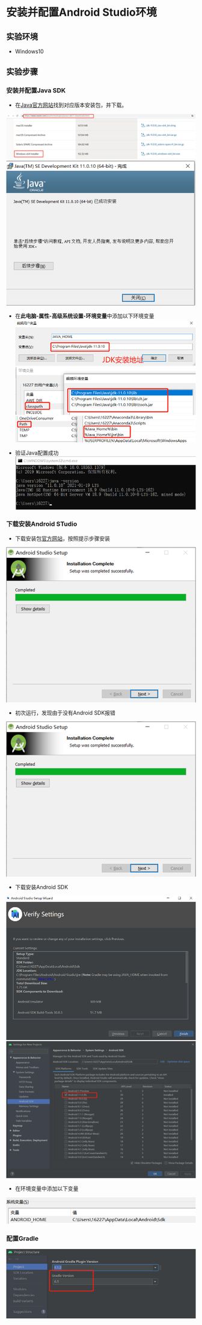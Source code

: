 # 安装并配置Android Studio环境

## 实验环境

* Windows10

## 实验步骤

### 安装并配置Java SDK

* 在[Java官方网站](https://www.oracle.com/java/technologies/javase-jdk11-downloads.html)找到对应版本安装包，并下载。  

![1](https://github.com/CUCCS/2021-mis-public-LLLanW/blob/exp05/img/javasdk.png)  
![2](https://github.com/CUCCS/2021-mis-public-LLLanW/blob/exp05/img/javafinish.png)  

* 在**此电脑-属性-高级系统设置-环境变量**中添加以下环境变量
![3](https://github.com/CUCCS/2021-mis-public-LLLanW/blob/exp05/img/java1.png)  
![4](https://github.com/CUCCS/2021-mis-public-LLLanW/blob/exp05/img/java2.png)  
![5](https://github.com/CUCCS/2021-mis-public-LLLanW/blob/exp05/img/java3.png)  

* 验证Java配置成功  
![6](https://github.com/CUCCS/2021-mis-public-LLLanW/blob/exp05/img/javasuccess.png)  

### 下载安装Android STudio

* 下载安装包[官方网站](https://developer.android.google.cn/studio/)，按照提示步骤安装

![7](https://github.com/CUCCS/2021-mis-public-LLLanW/blob/exp05/img/installas.png)  

* 初次运行，发现由于没有Android SDK报错  

![8](https://github.com/CUCCS/2021-mis-public-LLLanW/blob/exp05/img/installas.png)  

* 下载安装Android SDK

![9](https://github.com/CUCCS/2021-mis-public-LLLanW/blob/exp05/img/sdk.png)  
![10](https://github.com/CUCCS/2021-mis-public-LLLanW/blob/exp05/img/sdk1.png)  

* 在环境变量中添加以下变量

![11](https://github.com/CUCCS/2021-mis-public-LLLanW/blob/exp05/img/sdk2.png)  

### 配置Gradle

![12](https://github.com/CUCCS/2021-mis-public-LLLanW/blob/exp05/img/gradle.png)  
